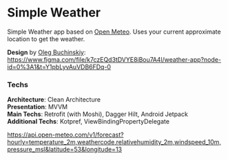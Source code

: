 # Simple Weather

Simple Weather app based on [Open Meteo](https://open-meteo.com/). Uses your current approximate location to get the
weather.

**Design**
by [Oleg Buchinskiy](https://www.behance.net/olegbuchinskiy): https://www.figma.com/file/k7czEQd3tDVYE8iBou7A4l/weather-app?node-id=0%3A1&t=Y1pbLyvAuVDB6FDq-0

### Techs

**Architecture**: Clean Architecture  
**Presentation**: MVVM  
**Main Techs**: Retrofit (with Moshi), Dagger Hilt, Android Jetpack  
**Additional Techs**: Kotpref, ViewBindingPropertyDelegate

https://api.open-meteo.com/v1/forecast?hourly=temperature_2m,weathercode,relativehumidity_2m,windspeed_10m,pressure_msl&latitude=53&longitude=13